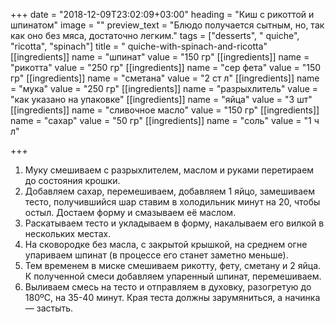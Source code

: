 +++
date = "2018-12-09T23:02:09+03:00"
heading = "Киш с рикоттой и шпинатом"
image = ""
preview_text = "Блюдо получается сытным, но, так как оно без мяса, достаточно легким."
tags = ["desserts", " quiche", "ricotta", "spinach"]
title = " quiche-with-spinach-and-ricotta"
[[ingredients]]
name = "шпинат"
value = "150 гр"
[[ingredients]]
name = "рикотта"
value = "250 гр"
[[ingredients]]
name = "сер фета"
value = "150 гр"
[[ingredients]]
name = "сметана"
value = "2 ст л"
[[ingredients]]
name = "мука"
value = "250 гр"
[[ingredients]]
name = "разрыхлитель"
value = "как указано на упаковке"
[[ingredients]]
name = "яйца"
value = "3 шт"
[[ingredients]]
name = "сливочное масло"
value = "150 гр"
[[ingredients]]
name = "сахар"
value = "50 гр"
[[ingredients]]
name = "соль"
value = "1 ч л"

+++
1. Муку смешиваем с разрыхлителем, маслом и руками перетираем до состояния крошки.
2. Добавляем сахар, перемешиваем, добавляем 1 яйцо, замешиваем тесто, получившийся шар ставим в холодильник минут на 20, чтобы остыл. Достаем форму и смазываем её маслом.
3. Раскатываем тесто и укладываем в форму, накалываем его вилкой в нескольких местах.
4. На сковородке без масла, с закрытой крышкой, на среднем огне упариваем шпинат (в процессе его станет заметно меньше).
5. Тем временем в миске смешиваем рикотту, фету, сметану и 2 яйца. К полученной смеси добавляем упаренный шпинат, перемешиваем.
6. Выливаем смесь на тесто и отправляем в духовку, разогретую до 180ºС, на 35-40 минут. Края теста должны зарумяниться, а начинка — застыть.